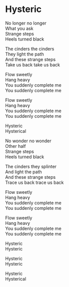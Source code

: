 # Hysteric  

No longer no longer  
What you ask  
Strange steps  
Heels turned black  

The cinders the cinders  
They light the path  
And these strange steps  
Take us back take us back  

Flow sweetly  
Hang heavy  
You suddenly complete me  
You suddenly complete me  

Flow sweetly  
Hang heavy  
You suddenly complete me  
You suddenly complete me  

Hysteric  
Hysterical  

No wonder no wonder  
Other half  
Strange steps  
Heels turned black  

The cinders they splinter  
And light the path  
And these strange steps  
Trace us back trace us back  

Flow sweetly  
Hang heavy  
You suddenly complete me  
You suddenly complete me  

Flow sweetly  
Hang heavy  
You suddenly complete me  
You suddenly complete me  

Hysteric  
Hysteric  

Hysteric  
Hysteric  

Hysteric  
Hysterical  
